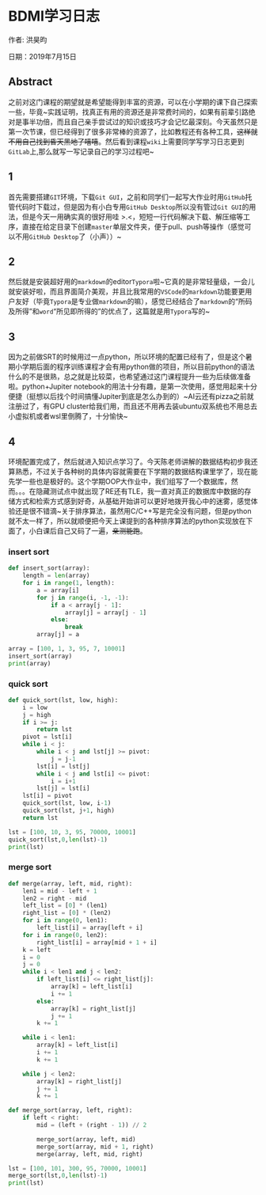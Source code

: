 # BDMI学习日志

作者: 洪昊昀

日期：2019年7月15日

## Abstract

之前对这门课程的期望就是希望能得到丰富的资源，可以在小学期的课下自己探索一些，毕竟~实践证明，找真正有用的资源还是非常费时间的，如果有前辈引路绝对是事半功倍，而且自己亲手尝试过的知识或技巧才会记忆最深刻。今天虽然只是第一次节课，但已经得到了很多非常棒的资源了，比如教程还有各种工具，~~这样就不用自己找到昏天黑地了嘻嘻~~。然后看到课程`wiki`上需要同学写学习日志更到`GitLab`上,那么就写一写记录自己的学习过程吧~

## 1

首先需要搭建`GIT`环境，下载`Git GUI`，之前和同学们一起写大作业时用`GitHub`托管代码时下载过，但是因为有小白专用`GitHub Desktop`所以没有管过`Git GUI`的用法，但是今天一用确实真的很好用哇 >.<，短短一行代码解决下载、解压缩等工序，直接在给定目录下创建`master`单层文件夹，便于pull、push等操作（感觉可以不用`GitHub Desktop`了（小声））~

## 2

然后就是安装超好用的`markdown`的editor`Typora`啦~它真的是非常轻量级，一会儿就安装好啦，而且界面简介美观，并且比我常用的`VSCode`的`markdown`功能要更用户友好（毕竟`Typora`是专业做`markdown`的嘛），感觉已经结合了`markdown`的“所码及所得”和`word`“所见即所得的”的优点了，这篇就是用`Typora`写的~

## 3

因为之前做SRT的时候用过一点python，所以环境的配置已经有了，但是这个暑期小学期后面的程序训练课程才会有用python做的项目，所以目前python的语法什么的不是很熟，总之就是比较菜，也希望通过这门课程提升一些为后续做准备啦。python+Jupiter notebook的用法十分有趣，是第一次使用，感觉用起来十分便捷（挺想以后找个时间搞懂Jupiter到底是怎么办到的）~AI云还有pizza之前就注册过了，有GPU cluster给我们用，而且还不用再去装ubuntu双系统也不用总去小虚拟机或者wsl里倒腾了，十分愉快~

## 4

环境配置完成了，然后就进入知识点学习了。今天陈老师讲解的数据结构初步我还算熟悉，不过关于各种树的具体内容就需要在下学期的数据结构课里学了，现在能先学一些也是极好的。这个学期OOP大作业中，我们组写了一个数据库，然而。。。在隐藏测试点中就出现了RE还有TLE，我一直对真正的数据库中数据的存储方式和检索方式感到好奇，从基础开始讲可以更好地拨开我心中的迷雾，感觉体验还是很不错滴~关于排序算法，虽然用C/C++写是完全没有问题，但是python就不太一样了，所以就顺便把今天上课提到的各种排序算法的python实现放在下面了，小白课后自己又码了一遍，~~亲测能跑~~。

### insert sort

```python
def insert_sort(array):
    length = len(array)
    for i in range(1, length):
        a = array[i]
        for j in range(i, -1, -1):
            if a < array[j - 1]:
                array[j] = array[j - 1]
            else:
                break
        array[j] = a

array = [100, 1, 3, 95, 7, 10001]
insert_sort(array)
print(array)
```

### quick sort

```python
def quick_sort(lst, low, high):
    i = low
    j = high
    if i >= j:
        return lst
    pivot = lst[i]
    while i < j:
        while i < j and lst[j] >= pivot:
            j = j-1
        lst[i] = lst[j]
        while i < j and lst[i] <= pivot:
            i = i+1
        lst[j] = lst[i]
    lst[i] = pivot
    quick_sort(lst, low, i-1)
    quick_sort(lst, j+1, high)
    return lst

lst = [100, 10, 3, 95, 70000, 10001]
quick_sort(lst,0,len(lst)-1)
print(lst)
```

### merge sort

```python
def merge(array, left, mid, right):
    len1 = mid - left + 1
    len2 = right - mid
    left_list = [0] * (len1)
    right_list = [0] * (len2)
    for i in range(0, len1):
        left_list[i] = array[left + i]
    for i in range(0, len2):
        right_list[i] = array[mid + 1 + i]
    k = left
    i = 0
    j = 0
    while i < len1 and j < len2:
        if left_list[i] <= right_list[j]:
            array[k] = left_list[i]
            i += 1
        else:
            array[k] = right_list[j]
            j += 1
        k += 1

    while i < len1:
        array[k] = left_list[i]
        i += 1
        k += 1

    while j < len2:
        array[k] = right_list[j]
        j += 1
        k += 1

def merge_sort(array, left, right):
    if left < right:
        mid = (left + (right - 1)) // 2

        merge_sort(array, left, mid)
        merge_sort(array, mid + 1, right)
        merge(array, left, mid, right)

lst = [100, 101, 300, 95, 70000, 10001]
merge_sort(lst,0,len(lst)-1)
print(lst)
```

